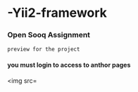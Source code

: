 # -Yii2-framework


### Open Sooq Assignment


`preview for the project `


#### you must login to access to anthor pages
<img src=
